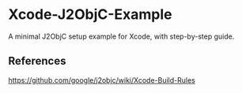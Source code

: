 # Xcode-J2ObjC-Example
A minimal J2ObjC setup example for Xcode, with step-by-step guide.

## References
https://github.com/google/j2objc/wiki/Xcode-Build-Rules
